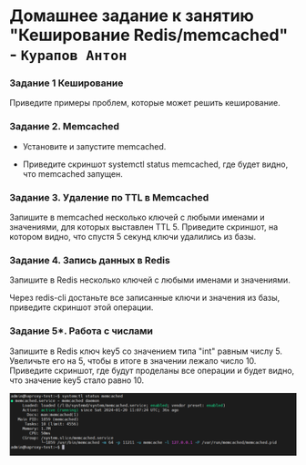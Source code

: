 # Домашнее задание к занятию "Кеширование Redis/memcached" - `Курапов Антон`

### Задание 1 Кеширование
Приведите примеры проблем, которые может решить кеширование.


### Задание 2. Memcached
* Установите и запустите memcached.
- Приведите скриншот systemctl status memcached, где будет видно, что memcached запущен.

### Задание 3. Удаление по TTL в Memcached
Запишите в memcached несколько ключей с любыми именами и значениями, для которых выставлен TTL 5.
Приведите скриншот, на котором видно, что спустя 5 секунд ключи удалились из базы.

### Задание 4. Запись данных в Redis
Запишите в Redis несколько ключей с любыми именами и значениями.

Через redis-cli достаньте все записанные ключи и значения из базы, приведите скриншот этой операции.


### Задание 5*. Работа с числами
Запишите в Redis ключ key5 со значением типа "int" равным числу 5. Увеличьте его на 5, чтобы в итоге в значении лежало число 10.
Приведите скриншот, где будут проделаны все операции и будет видно, что значение key5 стало равно 10.
   
![alt text](https://github.com/AntonKurapov66/redis-hw/blob/main/img/1.PNG)




